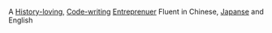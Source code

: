 A [History-loving](https://senluoshe.com), [Code-writing](https://liangfei.me) [Entreprenuer](https://liangfei.me) Fluent in Chinese, [Japanse](https://everjapan.com) and English
